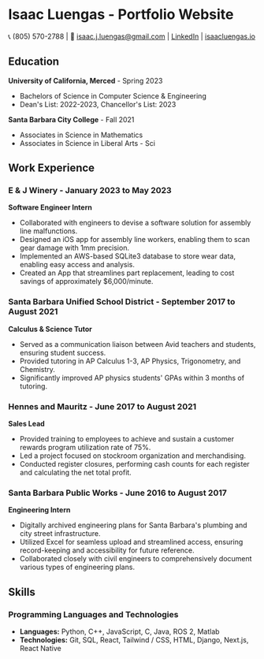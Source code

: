# Isaac Luengas - Portfolio Website

📞 (805) 570-2788 | 📧 isaac.j.luengas@gmail.com | [LinkedIn](https://www.linkedin.com/in/isaac-luengas/) | [isaacluengas.io](https://isaacluengas.io)

## Education

**University of California, Merced** - Spring 2023
- Bachelors of Science in Computer Science & Engineering
- Dean's List: 2022-2023, Chancellor's List: 2023

**Santa Barbara City College** - Fall 2021
- Associates in Science in Mathematics
- Associates in Science in Liberal Arts - Sci

## Work Experience

### E & J Winery - January 2023 to May 2023
**Software Engineer Intern**
- Collaborated with engineers to devise a software solution for assembly line malfunctions.
- Designed an iOS app for assembly line workers, enabling them to scan gear damage with 1mm precision.
- Implemented an AWS-based SQLite3 database to store wear data, enabling easy access and analysis.
- Created an App that streamlines part replacement, leading to cost savings of approximately $6,000/minute.

### Santa Barbara Unified School District - September 2017 to August 2021
**Calculus & Science Tutor**
- Served as a communication liaison between Avid teachers and students, ensuring student success.
- Provided tutoring in AP Calculus 1-3, AP Physics, Trigonometry, and Chemistry.
- Significantly improved AP physics students' GPAs within 3 months of tutoring.

### Hennes and Mauritz - June 2017 to August 2021
**Sales Lead**
- Provided training to employees to achieve and sustain a customer rewards program utilization rate of 75%.
- Led a project focused on stockroom organization and merchandising.
- Conducted register closures, performing cash counts for each register and calculating the net total profit.

### Santa Barbara Public Works - June 2016 to August 2017
**Engineering Intern**
- Digitally archived engineering plans for Santa Barbara's plumbing and city street infrastructure.
- Utilized Excel for seamless upload and streamlined access, ensuring record-keeping and accessibility for future reference.
- Collaborated closely with civil engineers to comprehensively document various types of engineering plans.

## Skills

### Programming Languages and Technologies
- **Languages:** Python, C++, JavaScript, C, Java, ROS 2, Matlab
- **Technologies:** Git, SQL, React, Tailwind / CSS, HTML, Django, Next.js, React Native
